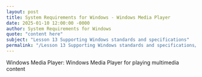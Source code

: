 ```yaml
---
layout: post
title: System Requirements for Windows - Windows Media Player
date: 2025-01-10 12:00:00 -0000
author: System Requirements for Windows
quote: "content here"
subject: "Lesson 13 Supporting Windows standards and specifications"
permalink: "/Lesson 13 Supporting Windows standards and specifications/System Requirements for Windows/System Requirements for Windows - Windows Media Player"
---
```


Windows Media Player: Windows Media Player for playing multimedia content

